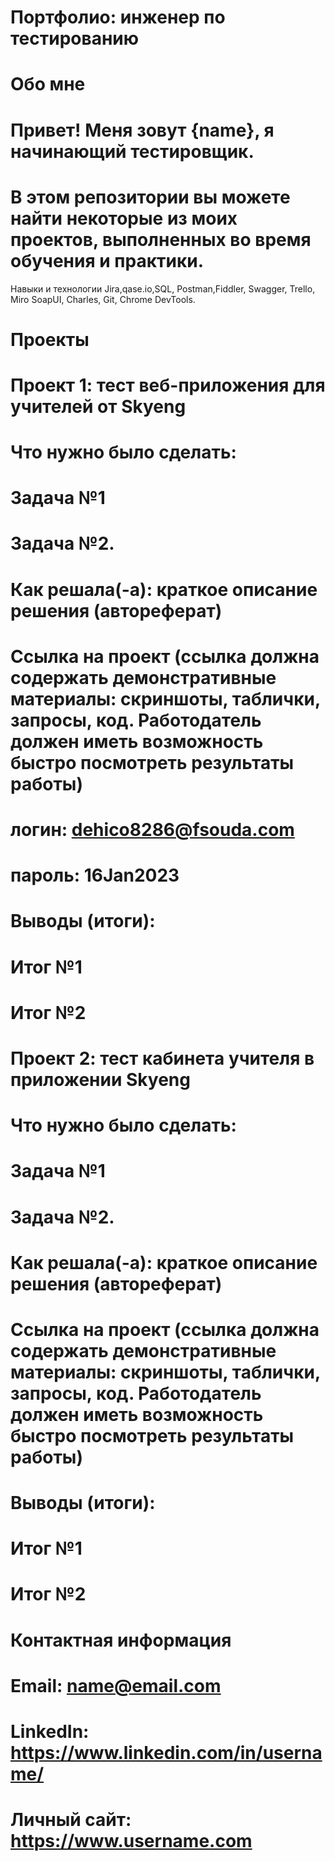 # Портфолио: инженер по тестированию
# Обо мне
# Привет! Меня зовут {name}, я начинающий тестировщик.
# В этом репозитории вы можете найти некоторые из моих проектов, выполненных во время обучения и практики.
Навыки и технологии
Jira,qase.io,SQL, Postman,Fiddler, Swagger, Trello, Miro
SoapUI, Charles, Git, Chrome DevTools.

# Проекты
# Проект 1: тест веб-приложения для учителей от Skyeng

# Что нужно было сделать:

# Задача №1
# Задача №2.
# Как решала(-а): краткое описание решения (автореферат)

# Ссылка на проект (ссылка должна содержать демонстративные материалы: скриншоты, таблички, запросы, код. Работодатель должен иметь возможность быстро посмотреть результаты работы)

# логин: dehico8286@fsouda.com

# пароль: 16Jan2023

# Выводы (итоги):

# Итог №1
# Итог №2

# Проект 2: тест кабинета учителя в приложении Skyeng

# Что нужно было сделать:

# Задача №1
# Задача №2.
# Как решала(-а): краткое описание решения (автореферат)

# Ссылка на проект (ссылка должна содержать демонстративные материалы: скриншоты, таблички, запросы, код. Работодатель должен иметь возможность быстро посмотреть результаты работы)

# Выводы (итоги):

# Итог №1
# Итог №2
# Контактная информация
# Email: name@email.com
# LinkedIn: https://www.linkedin.com/in/username/
# Личный сайт: https://www.username.com
